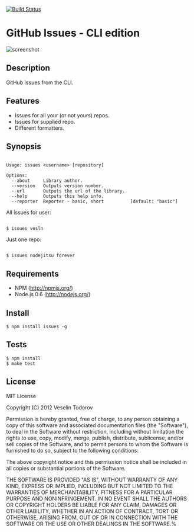 [![Build Status](https://secure.travis-ci.org/vesln/issues.png)](http://travis-ci.org/vesln/issues)

# GitHub Issues - CLI edition

![screenshot](http://img233.imageshack.us/img233/5789/screenshot20120107at114.png)

## Description
	
GitHub Issues from the CLI.

## Features

- Issues for all your (or not yours) repos.
- Issues for supplied repo.
- Different formatters.

## Synopsis

```

Usage: issues <username> [repository]

Options:
  --about     Library author.                
  --version   Outputs version number.        
  --url       Outputs the url of the library.
  --help      Outputs this help info.        
  --reporter  Reporter - basic, short          [default: "basic"]
```

All issues for user:

```

$ issues vesln

```

Just one repo:

```

$ issues nodejitsu forever

```

## Requirements

- NPM (http://npmjs.org/)
- Node.js 0.6 (http://nodejs.org/)

## Install

	$ npm install issues -g

## Tests

	$ npm install
	$ make test
	
## License

MIT License

Copyright (C) 2012 Veselin Todorov

Permission is hereby granted, free of charge, to any person obtaining a copy of
this software and associated documentation files (the "Software"), to deal in
the Software without restriction, including without limitation the rights to
use, copy, modify, merge, publish, distribute, sublicense, and/or sell copies
of the Software, and to permit persons to whom the Software is furnished to do
so, subject to the following conditions:

The above copyright notice and this permission notice shall be included in all
copies or substantial portions of the Software.

THE SOFTWARE IS PROVIDED "AS IS", WITHOUT WARRANTY OF ANY KIND, EXPRESS OR
IMPLIED, INCLUDING BUT NOT LIMITED TO THE WARRANTIES OF MERCHANTABILITY,
FITNESS FOR A PARTICULAR PURPOSE AND NONINFRINGEMENT. IN NO EVENT SHALL THE
AUTHORS OR COPYRIGHT HOLDERS BE LIABLE FOR ANY CLAIM, DAMAGES OR OTHER
LIABILITY, WHETHER IN AN ACTION OF CONTRACT, TORT OR OTHERWISE, ARISING FROM,
OUT OF OR IN CONNECTION WITH THE SOFTWARE OR THE USE OR OTHER DEALINGS IN THE
SOFTWARE.%